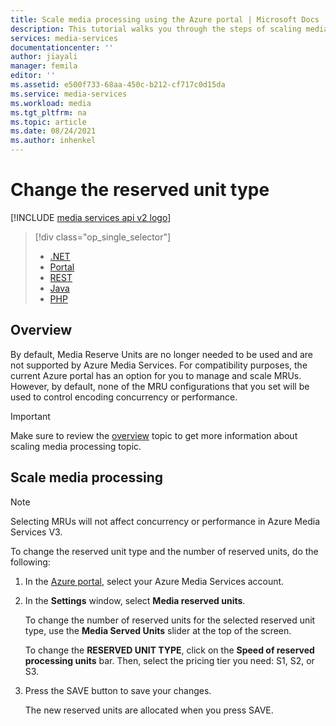 ```yaml
---
title: Scale media processing using the Azure portal | Microsoft Docs
description: This tutorial walks you through the steps of scaling media processing using the Azure portal.
services: media-services
documentationcenter: ''
author: jiayali
manager: femila
editor: ''
ms.assetid: e500f733-68aa-450c-b212-cf717c0d15da
ms.service: media-services
ms.workload: media
ms.tgt_pltfrm: na
ms.topic: article
ms.date: 08/24/2021
ms.author: inhenkel
---
```

# Change the reserved unit type

[!INCLUDE [media services api v2 logo](./includes/v2-hr.md)]

> [!div class="op_single_selector"]
> * [.NET](media-services-dotnet-encoding-units.md)
> * [Portal](media-services-portal-scale-media-processing.md)
> * [REST](/rest/api/media/operations/encodingreservedunittype)
> * [Java](https://github.com/rnrneverdies/azure-sdk-for-media-services-java-samples)
> * [PHP](https://github.com/Azure/azure-sdk-for-php/tree/master/examples/MediaServices)
> 
> 

## Overview

By default, Media Reserve Units are no longer needed to be used and are not supported by Azure Media Services. For compatibility purposes, the current Azure portal has an option for you to manage and scale MRUs. However, by default, none of the MRU configurations that you set will be used to control encoding concurrency or performance.

> [!IMPORTANT]
> Make sure to review the [overview](media-services-scale-media-processing-overview.md) topic to get more information about scaling media processing topic.

## Scale media processing
>[!NOTE]
>Selecting MRUs will not affect concurrency or performance in Azure Media Services V3. 

To change the reserved unit type and the number of reserved units, do the following:

1. In the [Azure portal](https://portal.azure.com/), select your Azure Media Services account.
2. In the **Settings** window, select **Media reserved units**.
   
    To change the number of reserved units for the selected reserved unit type, use the **Media Served Units** slider at the top of the screen.
   
    To change the **RESERVED UNIT TYPE**, click on the **Speed of reserved processing units** bar. Then, select the pricing tier you need: S1, S2, or S3.
   
3. Press the SAVE button to save your changes.
   
    The new reserved units are allocated when you press SAVE.
